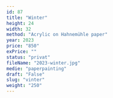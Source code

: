 ```yaml
---
id: 87
title: "Winter"
height: 24
width: 32
method: "Acrylic on Hahnemühle paper"
year: 2023
price: "850"
exPrice: ""
status: "privat"
fileName: "2023-winter.jpg"
medie: "paperpainting"
draft: "False"
slug: "vinter"
weight: "250"
---
```

